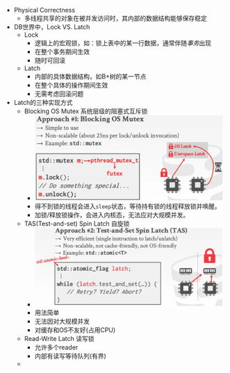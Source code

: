 - Physical Correctness
	- 多线程共享的对象在被并发访问时，其内部的数据结构能够保存稳定
- DB世界中，Lock VS. Latch
	- Lock
		- 逻辑上的宏观锁，如：锁上表中的某一行数据，通常伴随*事务*出现
		- 在整个事务期间生效
		- 随时可回滚
	- Latch
		- 内部的具体数据结构，如B+树的某一节点
		- 在整个具体的操作期间生效
		- 无需考虑回滚问题
- Latch的三种实现方式
	- Blocking OS Mutex 系统层级的阻塞式互斥锁
		- ![image.png](../assets/image_1724745277272_0.png)
		- 得不到锁的线程会进入`sleep`状态，等待持有锁的线程释放锁并唤醒。
		- 加锁/释放锁操作，会进入内核态，无法应对大规模并发。
	- TAS(Test-and-set) Spin Latch 自旋锁
		- ![image.png](../assets/image_1724745349696_0.png)
		- 用法简单
		- 无法因对大规模并发
		- 对缓存和OS不友好(占用CPU)
	- Read-Write Latch 读写锁
		- 允许多个reader
		- 内部有读写等待队列(有界)
	-